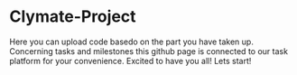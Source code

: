 # Clymate-Project
Here you can upload code basedo on the part you have taken up. Concerning tasks and milestones this github page is connected to our task platform for your convenience.
Excited to have you all! Lets start!
